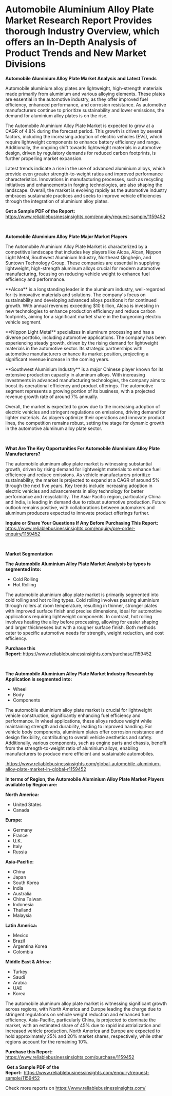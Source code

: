 <p><h1>Automobile Aluminium Alloy Plate Market Research Report Provides thorough Industry Overview, which offers an In-Depth Analysis of Product Trends and New Market Divisions</h1></p><p><strong>Automobile Aluminium Alloy Plate Market Analysis and Latest Trends</strong></p>
<p><p>Automobile aluminium alloy plates are lightweight, high-strength materials made primarily from aluminium and various alloying elements. These plates are essential in the automotive industry, as they offer improved fuel efficiency, enhanced performance, and corrosion resistance. As automotive manufacturers continue to prioritize sustainability and lower emissions, the demand for aluminium alloy plates is on the rise.</p><p>The Automobile Aluminium Alloy Plate Market is expected to grow at a CAGR of 4.8% during the forecast period. This growth is driven by several factors, including the increasing adoption of electric vehicles (EVs), which require lightweight components to enhance battery efficiency and range. Additionally, the ongoing shift towards lightweight materials in automotive design, driven by regulatory demands for reduced carbon footprints, is further propelling market expansion.</p><p>Latest trends indicate a rise in the use of advanced aluminium alloys, which provide even greater strength-to-weight ratios and improved performance characteristics. Innovations in manufacturing processes, such as recycling initiatives and enhancements in forging technologies, are also shaping the landscape. Overall, the market is evolving rapidly as the automotive industry embraces sustainable practices and seeks to improve vehicle efficiencies through the integration of aluminium alloy plates.</p></p>
<p><strong>Get a Sample PDF of the Report:&nbsp;</strong> <a href="https://www.reliablebusinessinsights.com/enquiry/request-sample/1159452?utm_campaign=3359&utm_medium=2&utm_source=Github&utm_content=ia&utm_term=22032025&utm_id=automobile-aluminium-alloy-plate">https://www.reliablebusinessinsights.com/enquiry/request-sample/1159452</a></p>
<p>&nbsp;</p>
<p><strong>Automobile Aluminium Alloy Plate Major Market Players</strong></p>
<p><p>The Automobile Aluminium Alloy Plate Market is characterized by a competitive landscape that includes key players like Alcoa, Alcan, Nippon Light Metal, Southwest Aluminium Industry, Northeast Qinghejin, and Suntown Technology Group. These companies are essential in supplying lightweight, high-strength aluminum alloys crucial for modern automotive manufacturing, focusing on reducing vehicle weight to enhance fuel efficiency and performance.</p><p>**Alcoa** is a longstanding leader in the aluminum industry, well-regarded for its innovative materials and solutions. The company's focus on sustainability and developing advanced alloys positions it for continued growth. With annual revenues exceeding $10 billion, Alcoa is investing in new technologies to enhance production efficiency and reduce carbon footprints, aiming for a significant market share in the burgeoning electric vehicle segment.</p><p>**Nippon Light Metal** specializes in aluminum processing and has a diverse portfolio, including automotive applications. The company has been experiencing steady growth, driven by the rising demand for lightweight materials in the automotive sector. Its strategic partnerships with automotive manufacturers enhance its market position, projecting a significant revenue increase in the coming years.</p><p>**Southwest Aluminium Industry** is a major Chinese player known for its extensive production capacity in aluminum alloys. With increasing investments in advanced manufacturing technologies, the company aims to boost its operational efficiency and product offerings. The automotive segment represents a growing portion of its business, with a projected revenue growth rate of around 7% annually.</p><p>Overall, the market is expected to grow due to the increasing adoption of electric vehicles and stringent regulations on emissions, driving demand for lighter materials. As players optimize their operations and innovate product lines, the competition remains robust, setting the stage for dynamic growth in the automotive aluminum alloy plate sector.</p></p>
<p>&nbsp;</p>
<p><strong>What Are The Key Opportunities For Automobile Aluminium Alloy Plate Manufacturers?</strong></p>
<p><p>The automobile aluminum alloy plate market is witnessing substantial growth, driven by rising demand for lightweight materials to enhance fuel efficiency and reduce emissions. As vehicle manufacturers prioritize sustainability, the market is projected to expand at a CAGR of around 5% through the next five years. Key trends include increasing adoption in electric vehicles and advancements in alloy technology for better performance and recyclability. The Asia-Pacific region, particularly China and India, is leading in demand due to robust automotive production. Future outlook remains positive, with collaborations between automakers and aluminum producers expected to innovate product offerings further.</p></p>
<p><strong>Inquire or Share Your Questions If Any Before Purchasing This Report:</strong> <a href="https://www.reliablebusinessinsights.com/enquiry/pre-order-enquiry/1159452?utm_campaign=3359&utm_medium=2&utm_source=Github&utm_content=ia&utm_term=22032025&utm_id=automobile-aluminium-alloy-plate">https://www.reliablebusinessinsights.com/enquiry/pre-order-enquiry/1159452</a></p>
<p>&nbsp;</p>
<p><strong>Market Segmentation</strong></p>
<p><strong>The Automobile Aluminium Alloy Plate Market Analysis by types is segmented into:</strong></p>
<p><ul><li>Cold Rolling</li><li>Hot Rolling</li></ul></p>
<p><p>The automobile aluminium alloy plate market is primarily segmented into cold rolling and hot rolling types. Cold rolling involves passing aluminium through rollers at room temperature, resulting in thinner, stronger plates with improved surface finish and precise dimensions, ideal for automotive applications requiring lightweight components. In contrast, hot rolling involves heating the alloy before processing, allowing for easier shaping and larger thicknesses but with a rougher surface finish. Both methods cater to specific automotive needs for strength, weight reduction, and cost efficiency.</p></p>
<p><strong>Purchase this Report:&nbsp;</strong><a href="https://www.reliablebusinessinsights.com/purchase/1159452?utm_campaign=3359&utm_medium=2&utm_source=Github&utm_content=ia&utm_term=22032025&utm_id=automobile-aluminium-alloy-plate">https://www.reliablebusinessinsights.com/purchase/1159452</a></p>
<p>&nbsp;</p>
<p><strong>The Automobile Aluminium Alloy Plate Market Industry Research by Application is segmented into:</strong></p>
<p><ul><li>Wheel</li><li>Body</li><li>Components</li></ul></p>
<p><p>The automobile aluminium alloy plate market is crucial for lightweight vehicle construction, significantly enhancing fuel efficiency and performance. In wheel applications, these alloys reduce weight while maintaining strength and durability, leading to improved handling. For vehicle body components, aluminium plates offer corrosion resistance and design flexibility, contributing to overall vehicle aesthetics and safety. Additionally, various components, such as engine parts and chassis, benefit from the strength-to-weight ratio of aluminium alloys, enabling manufacturers to produce more efficient and sustainable automobiles.</p></p>
<p><a href="https://www.reliablebusinessinsights.com/global-automobile-aluminium-alloy-plate-market-in-global-r1159452?utm_campaign=3359&utm_medium=2&utm_source=Github&utm_content=ia&utm_term=22032025&utm_id=automobile-aluminium-alloy-plate">&nbsp;https://www.reliablebusinessinsights.com/global-automobile-aluminium-alloy-plate-market-in-global-r1159452</a></p>
<p><strong>In terms of Region, the Automobile Aluminium Alloy Plate Market Players available by Region are:</strong></p>
<p>
    <p> <strong> North America: </strong>
        <ul>
            <li>United States</li>
            <li>Canada</li>
        </ul>
        </p> 
    <p> <strong> Europe: </strong>
        <ul>
            <li>Germany</li>
            <li>France</li>
            <li>U.K.</li>
            <li>Italy</li>
            <li>Russia</li>
        </ul>
        </p> 
    <p> <strong> Asia-Pacific: </strong>
        <ul>
            <li>China</li>
            <li>Japan</li>
            <li>South Korea</li>
            <li>India</li>
            <li>Australia</li>
            <li>China Taiwan</li>
            <li>Indonesia</li>
            <li>Thailand</li>
            <li>Malaysia</li>
        </ul>
        </p> 
    <p> <strong> Latin America: </strong>
        <ul>
            <li>Mexico</li>
            <li>Brazil</li>
            <li>Argentina Korea</li>
            <li>Colombia</li>
        </ul>
        </p> 
    <p> <strong> Middle East & Africa: </strong>
        <ul>
            <li>Turkey</li>
            <li>Saudi</li>
            <li>Arabia</li>
            <li>UAE</li>
            <li>Korea</li>
        </ul>
    </p>
    </p>
<p><p>The automobile aluminum alloy plate market is witnessing significant growth across regions, with North America and Europe leading the charge due to stringent regulations on vehicle weight reduction and enhanced fuel efficiency. Asia-Pacific, particularly China, is projected to dominate the market, with an estimated share of 45% due to rapid industrialization and increased vehicle production. North America and Europe are expected to hold approximately 25% and 20% market shares, respectively, while other regions account for the remaining 10%.</p></p>
<p><strong>Purchase this Report: </strong><a href="https://www.reliablebusinessinsights.com/purchase/1159452?utm_campaign=3359&utm_medium=2&utm_source=Github&utm_content=ia&utm_term=22032025&utm_id=automobile-aluminium-alloy-plate">https://www.reliablebusinessinsights.com/purchase/1159452</a></p>
<p>&nbsp;<strong>Get a Sample PDF of the Report:&nbsp;&nbsp;</strong><a href="https://www.reliablebusinessinsights.com/enquiry/request-sample/1159452?utm_campaign=3359&utm_medium=2&utm_source=Github&utm_content=ia&utm_term=22032025&utm_id=automobile-aluminium-alloy-plate">https://www.reliablebusinessinsights.com/enquiry/request-sample/1159452</a></p>
<p><strong></strong></p>
<p>Check more reports on <a href="https://www.reliablebusinessinsights.com/?utm_campaign=3359&utm_medium=2&utm_source=Github&utm_content=ia&utm_term=22032025&utm_id=automobile-aluminium-alloy-plate">https://www.reliablebusinessinsights.com/</a></p>